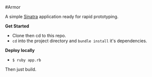 #Armor

A simple [Sinatra](http://www.sinatrarb.com/) application ready for rapid prototyping.

**Get Started**

* Clone then cd to this repo.
* `cd` into the project directory and `bundle install` it's dependencies.

**Deploy locally**

* `$ ruby app.rb`

Then just build.